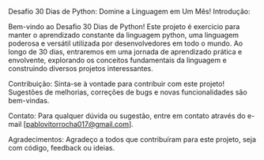 
Desafio 30 Dias de Python: Domine a Linguagem em Um Mês!
Introdução:

Bem-vindo ao Desafio 30 Dias de Python! Este projeto é exercicio para manter o aprendizado constante da linguagem python, uma linguagem poderosa e versátil utilizada por desenvolvedores em todo o mundo. 
Ao longo de 30 dias, entraremos em uma jornada de aprendizado prática e envolvente, explorando os conceitos fundamentais da linguagem e construindo diversos projetos interessantes.

Contribuição:
Sinta-se à vontade para contribuir com este projeto! Sugestões de melhorias, correções de bugs e novas funcionalidades são bem-vindas.

Contato:
Para qualquer dúvida ou sugestão, entre em contato através do e-mail [pablovitorrocha017@gmail.com].

Agradecimentos:
Agradeço a todos que contribuíram para este projeto, seja com código, feedback ou ideias.
